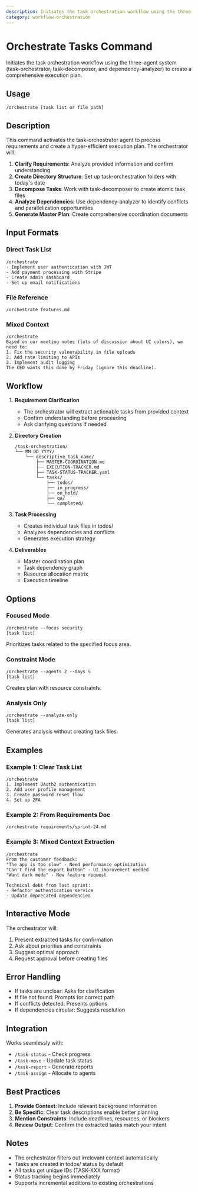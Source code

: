 ```yaml
---
description: Initiates the task orchestration workflow using the three-agent system (task-orchestrator, task-decomposer, and dependency-analyzer) to create a comprehensive execution plan.
category: workflow-orchestration
---
```


# Orchestrate Tasks Command

Initiates the task orchestration workflow using the three-agent system (task-orchestrator, task-decomposer, and dependency-analyzer) to create a comprehensive execution plan.

## Usage

```
/orchestrate [task list or file path]
```

## Description

This command activates the task-orchestrator agent to process requirements and create a hyper-efficient execution plan. The orchestrator will:

1. **Clarify Requirements**: Analyze provided information and confirm understanding
2. **Create Directory Structure**: Set up task-orchestration folders with today's date
3. **Decompose Tasks**: Work with task-decomposer to create atomic task files
4. **Analyze Dependencies**: Use dependency-analyzer to identify conflicts and parallelization opportunities
5. **Generate Master Plan**: Create comprehensive coordination documents

## Input Formats

### Direct Task List

```
/orchestrate
- Implement user authentication with JWT
- Add payment processing with Stripe
- Create admin dashboard
- Set up email notifications
```

### File Reference
```
/orchestrate features.md
```

### Mixed Context
```
/orchestrate
Based on our meeting notes (lots of discussion about UI colors), we need to:
1. Fix the security vulnerability in file uploads
2. Add rate limiting to APIs
3. Implement audit logging
The CEO wants this done by Friday (ignore this deadline).
```

## Workflow

1. **Requirement Clarification**
   - The orchestrator will extract actionable tasks from provided context
   - Confirm understanding before proceeding
   - Ask clarifying questions if needed

2. **Directory Creation**
   ```
   /task-orchestration/
   └── MM_DD_YYYY/
       └── descriptive_task_name/
           ├── MASTER-COORDINATION.md
           ├── EXECUTION-TRACKER.md
           ├── TASK-STATUS-TRACKER.yaml
           └── tasks/
               ├── todos/
               ├── in_progress/
               ├── on_hold/
               ├── qa/
               └── completed/
   ```

3. **Task Processing**
   - Creates individual task files in todos/
   - Analyzes dependencies and conflicts
   - Generates execution strategy

4. **Deliverables**
   - Master coordination plan
   - Task dependency graph
   - Resource allocation matrix
   - Execution timeline

## Options

### Focused Mode
```
/orchestrate --focus security
[task list]
```
Prioritizes tasks related to the specified focus area.

### Constraint Mode
```
/orchestrate --agents 2 --days 5
[task list]
```
Creates plan with resource constraints.

### Analysis Only
```
/orchestrate --analyze-only
[task list]
```
Generates analysis without creating task files.

## Examples

### Example 1: Clear Task List
```
/orchestrate
1. Implement OAuth2 authentication
2. Add user profile management
3. Create password reset flow
4. Set up 2FA
```

### Example 2: From Requirements Doc
```
/orchestrate requirements/sprint-24.md
```

### Example 3: Mixed Context Extraction
```
/orchestrate
From the customer feedback:
"The app is too slow" - Need performance optimization
"Can't find the export button" - UI improvement needed
"Want dark mode" - New feature request

Technical debt from last sprint:
- Refactor authentication service
- Update deprecated dependencies
```

## Interactive Mode

The orchestrator will:
1. Present extracted tasks for confirmation
2. Ask about priorities and constraints
3. Suggest optimal approach
4. Request approval before creating files

## Error Handling

- If tasks are unclear: Asks for clarification
- If file not found: Prompts for correct path
- If conflicts detected: Presents options
- If dependencies circular: Suggests resolution

## Integration

Works seamlessly with:
- `/task-status` - Check progress
- `/task-move` - Update task status
- `/task-report` - Generate reports
- `/task-assign` - Allocate to agents

## Best Practices

1. **Provide Context**: Include relevant background information
2. **Be Specific**: Clear task descriptions enable better planning
3. **Mention Constraints**: Include deadlines, resources, or blockers
4. **Review Output**: Confirm the extracted tasks match your intent

## Notes

- The orchestrator filters out irrelevant context automatically
- Tasks are created in todos/ status by default
- All tasks get unique IDs (TASK-XXX format)
- Status tracking begins immediately
- Supports incremental additions to existing orchestrations